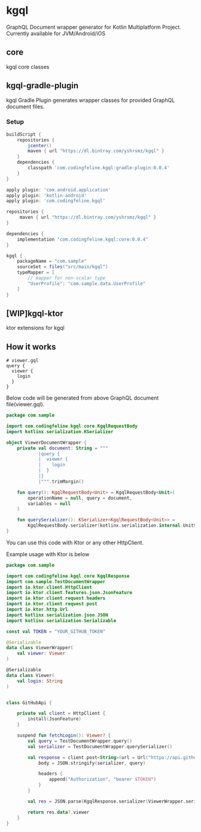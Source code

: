 kgql
===

GraphQL Document wrapper generator for Kotlin Multiplatform Project.  
Currently available for JVM/Android/iOS

## core

kgql core classes


## kgql-gradle-plugin

kgql Gradle Plugin generates wrapper classes for provided GraphQL document files.


### Setup

```gradle
buildScript {
    repositories {
        jcenter()
        maven { url "https://dl.bintray.com/yshrsmz/kgql" }
    }
    dependencies {
        classpath 'com.codingfeline.kgql:gradle-plugin:0.0.4'
    }
}

apply plugin: 'com.android.application'
apply plugin: 'kotlin-android'
apply plugin: 'com.codingfeline.kgql'

repositories {
     maven { url "https://dl.bintray.com/yshrsmz/kgql" }
}

dependencies {
    implementation "com.codingfeline.kgql:core:0.0.4"
}

kgql {
    packageName = "com.sample"
    sourceSet = files("src/main/kgql")
    typeMapper = [
        // mapper for non-scalar type
        "UserProfile": "com.sample.data.UserProfile"
    ]
}
```

## [WIP]kgql-ktor

ktor extensions for kgql



## How it works

```
# viewer.gql
query {
  viewer {
    login
  }
}
```

Below code will be generated from above GraphQL document file(viewer.gql).

```kotlin
package com.sample

import com.codingfeline.kgql.core.KgqlRequestBody
import kotlinx.serialization.KSerializer

object ViewerDocumentWrapper {
    private val document: String = """
            |query {
            |  viewer {
            |    login
            |  }
            |}
            |""".trimMargin()

    fun query(): KgqlRequestBody<Unit> = KgqlRequestBody<Unit>(
        operationName = null, query = document,
        variables = null
    )

    fun querySerializer(): KSerializer<KgqlRequestBody<Unit>> =
        KgqlRequestBody.serializer(kotlinx.serialization.internal.UnitSerializer)
}

```

You can use this code with Ktor or any other HttpClient.

Example usage with Ktor is below

```kotlin
package com.sample

import com.codingfeline.kgql.core.KgqlResponse
import com.sample.TestDocumentWrapper
import io.ktor.client.HttpClient
import io.ktor.client.features.json.JsonFeature
import io.ktor.client.request.headers
import io.ktor.client.request.post
import io.ktor.http.Url
import kotlinx.serialization.json.JSON
import kotlinx.serialization.Serializable

const val TOKEN = "YOUR_GITHUB_TOKEN"

@Serializable
data class ViewerWrapper(
    val viewer: Viewer
)

@Serializable
data class Viewer(
    val login: String
)


class GitHubApi {

    private val client = HttpClient {
        install(JsonFeature)
    }

    suspend fun fetchLogin(): Viewer? {
        val query = TestDocumentWrapper.query()
        val serializer = TestDocumentWrapper.querySerializer()

        val response = client.post<String>(url = Url("https://api.github.com/graphql")) {
            body = JSON.stringify(serializer, query)

            headers {
                append("Authorization", "bearer $TOKEN")
            }
        }

        val res = JSON.parse(KgqlResponse.serializer(ViewerWrapper.serializer()), response)

        return res.data?.viewer
    }
}

```
